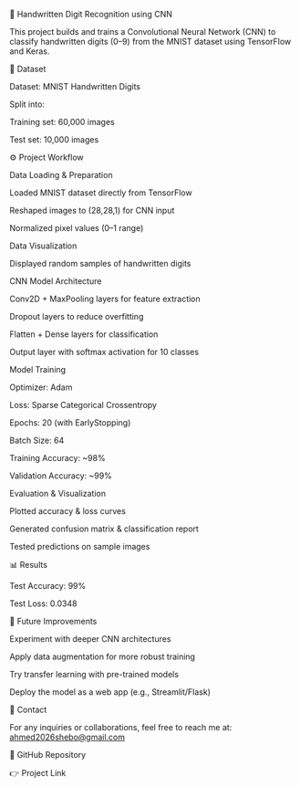 🔢 Handwritten Digit Recognition using CNN

This project builds and trains a Convolutional Neural Network (CNN) to classify handwritten digits (0–9) from the MNIST dataset using TensorFlow and Keras.

📂 Dataset

Dataset: MNIST Handwritten Digits

Split into:

Training set: 60,000 images

Test set: 10,000 images

⚙️ Project Workflow

Data Loading & Preparation

Loaded MNIST dataset directly from TensorFlow

Reshaped images to (28,28,1) for CNN input

Normalized pixel values (0–1 range)

Data Visualization

Displayed random samples of handwritten digits

CNN Model Architecture

Conv2D + MaxPooling layers for feature extraction

Dropout layers to reduce overfitting

Flatten + Dense layers for classification

Output layer with softmax activation for 10 classes

Model Training

Optimizer: Adam

Loss: Sparse Categorical Crossentropy

Epochs: 20 (with EarlyStopping)

Batch Size: 64

Training Accuracy: ~98%

Validation Accuracy: ~99%

Evaluation & Visualization

Plotted accuracy & loss curves

Generated confusion matrix & classification report

Tested predictions on sample images

📊 Results

Test Accuracy: 99%

Test Loss: 0.0348

🚀 Future Improvements

Experiment with deeper CNN architectures

Apply data augmentation for more robust training

Try transfer learning with pre-trained models

Deploy the model as a web app (e.g., Streamlit/Flask)

📧 Contact

For any inquiries or collaborations, feel free to reach me at: ahmed2026shebo@gmail.com

🔗 GitHub Repository

👉 Project Link
